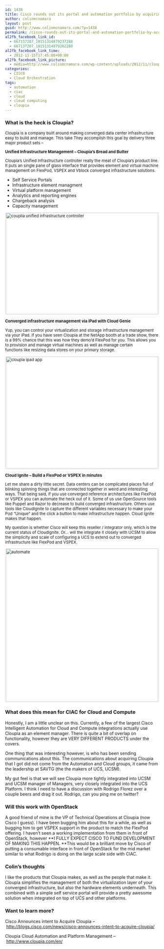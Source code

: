 ```yaml
---
id: 1438
title: Cisco rounds out its portal and automation portfolio by acquiring Cloupia
author: colinmcnamara
layout: post
guid: http://www.colinmcnamara.com/?p=1438
permalink: /cisco-rounds-out-its-portal-and-automation-portfolio-by-acquiring-cloupia/
al2fb_facebook_link_id:
  - 667137287_10151314879237288
  - 667137287_10151314879262288
al2fb_facebook_link_time:
  - 2012-11-15T17:45:08+00:00
al2fb_facebook_link_picture:
  - media=http://www.colinmcnamara.com/wp-content/uploads/2012/11/cloupia-ipad-app-300x219.png
categories:
  - CISCO
  - Cloud Orchestration
tags:
  - automation
  - ciac
  - cloud
  - cloud computing
  - cloupia
---
```

### What is the heck is Cloupia?

<p style="font-size: 13px;">
  Cloupia is a company built around making converged data center infrastructure easy to build and manage. This take They accomplish this goal by delivery three major product sets &#8211;
</p>

<p style="font-size: 13px;">
  <span style="font-size: 13px;"><strong>Unified Infrastructure Management &#8211; Cloupia&#8217;s Bread and Butter</strong></span>
</p>

<p style="font-size: 13px;">
  Cloupia&#8217;s Unified Infrastructure controller really the meat of Cloupia&#8217;s product line. It puts an single pane of glass interface that provides element and virtual machine management on FlexPod, VSPEX and Vblock converged infrastructure solutions.
</p>

  * Self Service Portals
  * Infrastructure element managment
  * Virtual platform management
  * Analytics and reporting engines
  * Chargeback analysis
  * Capacity management

<p style="font-size: 13px;">
  <img style="display: block; margin-left: auto; margin-right: auto;" title="couplia-unified-infrastructure-controller.png" src="http://www.colinmcnamara.com/wp-content/uploads/2012/11/couplia-unified-infrastructure-controller.png" alt="couplia unified infrastructure controller" width="500" height="331" border="0" />
</p>

**<span style="font-size: 13px;">Converged infrastructure management via iPad with Cloud Genie</span>**<span style="font-size: 13px;"> </span>

<span style="font-size: 13px;">Yup, you can control your virtualization and storage infrastructure management via your iPad. If you have seen Cloupia at the NetApp booth at a trade show, there is a 99% chance that this was how they demo&#8217;d FlexPod for you. This allows you to provision and manage virtual machines as well as manage certain functions like resizing data stores on your primary storage. </span>

<p style="font-size: 13px;">
  <img style="display: block; margin-left: auto; margin-right: auto;" title="cloupia-ipad-app.png" src="http://www.colinmcnamara.com/wp-content/uploads/2012/11/cloupia-ipad-app.png" alt="cloupia ipad app" width="500" height="366" border="0" />
</p>

<p style="font-size: 13px;">
  <strong>Cloud Ignite &#8211; Build a FlexPod or VSPEX in minutes</strong>
</p>

<p style="font-size: 13px;">
  Let me share a dirty little secret. Data centers can be complicated places full of blinking spinning things that are connected together in weird and interesting ways. That being said, if you use converged reference architectures like FlexPod or VSPEX you can automate the heck out of it. Some of us use OpenSource tools like Puppet and Razor to decrease to build converged infrastructure. Others use tools like CloudIgnite to capture the different variables necessary to make your Pod &#8220;Unique&#8221; and the click a button to make infrastructure happen. Cloud Ignite makes that happen.
</p>

<p style="font-size: 13px;">
  My question is whether Cisco will keep this reseller / integrator only, which is the current status of CloudIgnite. Or… will the integrate it closely with UCSM to allow the simplicity and scale of configuring a UCS to extend out to converged infrastructure like FlexPod and VSPEX.
</p>

<img style="display: block; margin-left: auto; margin-right: auto;" title="automate.png" src="http://www.colinmcnamara.com/wp-content/uploads/2012/11/automate.png" alt="automate" width="500" height="500" border="0" />

### What does this mean for CIAC for Cloud and Compute

Honestly, I am a little unclear on this. Currently, a few of the largest Cisco Intelligent Automation for Cloud and Compute integrations actually use Cloupia as an element manager. There is quite a bit of overlap on functionality, however they are VERY DIFFERENT PRODUCTS under the covers.

One thing that was interesting however, is who has been sending communications about this. The communications about acquiring Cloupia that I got did not come from the Automation and Cloud groups, it came from the leadership at SAVTG (the the makers of UCS, UCSM).

My gut feel is that we will see Cloupia more tightly integrated into UCSM and UCSM manager of Managers, very closely integrated into the UCS Platform. I think I need to have a discussion with Rodrigo Florez over a couple beers and drag it out. Rodrigo, can you ping me on twitter?

### Will this work with OpenStack

A good friend of mine is the VP of Technical Operations at Cloupia (now Cisco I guess). I have been bugging him about this for a while, as well as bugging him to get VSPEX support in the product to match the FlexPod offering. I haven&#8217;t seen a working implementation from them in front of OpenStack, however **I FULLY EXPECT CISCO TO FUND DEVELOPMENT OF MAKING THIS HAPPEN. **This would be a brilliant move by Cisco of putting a consumable interface in front of OpenStack for the mid market similar to what Rodrigo is doing on the large scale side with CIAC.

### Colin&#8217;s thoughts

I like the products that Cloupia makes, as well as the people that make it. Cloupia simplifies the management of both the virtualization layer of your converged infrastructure, but also the hardware elements underneath. This combined with a simple self service portal will provide a pretty awesome solution when integrated on top of UCS and other platforms.

### Want to learn more?

Cisco Announces intent to Acquire Cloupia &#8211; <http://blogs.cisco.com/news/cisco-announces-intent-to-acquire-cloupia/>

Cloupia Cloud Automation and Platform Management &#8211; <http://www.cloupia.com/en/>